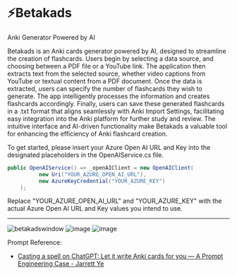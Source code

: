 # ⚡Betakads
Anki Generator Powered by AI

Betakads is an Anki cards generator powered by AI, designed to streamline the creation of flashcards. Users begin by selecting a data source, and choosing between a PDF file or a YouTube link. The application then extracts text from the selected source, whether video captions from YouTube or textual content from a PDF document. Once the data is extracted, users can specify the number of flashcards they wish to generate. The app intelligently processes the information and creates flashcards accordingly. Finally, users can save these generated flashcards in a .txt format that aligns seamlessly with Anki Import Settings, facilitating easy integration into the Anki platform for further study and review. The intuitive interface and AI-driven functionality make Betakads a valuable tool for enhancing the efficiency of Anki flashcard creation.

To get started, please insert your Azure Open AI URL and Key into the designated placeholders in the OpenAIService.cs file.
```csharp
public OpenAIService() => _openAIClient = new OpenAIClient(
          new Uri("YOUR_AZURE_OPEN_AI_URL"),
          new AzureKeyCredential("YOUR_AZURE_KEY")
    );
```
Replace "YOUR_AZURE_OPEN_AI_URL" and "YOUR_AZURE_KEY" with the actual Azure Open AI URL and Key values you intend to use.

***
![betakadswindow](https://github.com/ZadokJoshua/betakads-avalonia-app/assets/65626254/5a768d86-a0a0-447e-b3d3-17adb65e3655)
![image](https://github.com/ZadokJoshua/betakads-avalonia-app/assets/65626254/04d14eab-dfa7-4631-81bc-f394f8a45fcb)
![image](https://github.com/ZadokJoshua/betakads-avalonia-app/assets/65626254/fdca2834-ecbf-4e60-83ef-52f5eed40dd8)

Prompt Reference: 
- [Casting a spell on ChatGPT: Let it write Anki cards for you — A Prompt Engineering Case - Jarrett Ye](https://medium.com/@JarrettYe/casting-a-spell-on-chatgpt-let-it-write-anki-cards-for-you-a-prompt-engineering-case-fd7d577b9d94)
